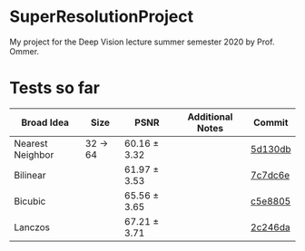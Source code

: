 # SuperResolutionProject
My project for the Deep Vision lecture summer semester 2020 by Prof. Ommer.


# Tests so far

| Broad Idea | Size | PSNR | Additional Notes | Commit |
| --- | --- | --- | --- | --- |
| Nearest Neighbor | 32 -> 64 | 60.16 ± 3.32 | | [5d130db](https://github.com/jenuk/SuperResolutionProject/tree/5d130db) |
| Bilinear |  | 61.97 ± 3.53 | |  [7c7dc6e](https://github.com/jenuk/SuperResolutionProject/tree/7c7dc6e) |
| Bicubic |  | 65.56 ± 3.65 | |  [c5e8805](https://github.com/jenuk/SuperResolutionProject/tree/c5e8805) |
| Lanczos |  | 67.21 ± 3.71 | |  [2c246da](https://github.com/jenuk/SuperResolutionProject/tree/2c246da) |
